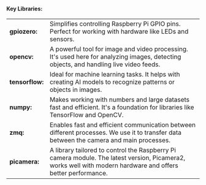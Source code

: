#### Key Libraries:
<table>
<tr><td><b>gpiozero:</b></td><td>Simplifies controlling Raspberry Pi GPIO pins. Perfect for working with hardware like LEDs and sensors. 
</td></tr>
<tr><td><b>opencv:</b></td><td> A powerful tool for image and video processing. It's used here for analyzing images, detecting objects, and handling live video feeds.
</td></tr>
<tr><td><b>tensorflow:</b></td><td> Ideal for machine learning tasks. It helps with creating AI models to recognize patterns or objects in images. 
</td></tr>
<tr><td><b>numpy:</b></td><td> Makes working with numbers and large datasets fast and efficient. It's a foundation for libraries like TensorFlow and OpenCV.
</td></tr>
<tr><td><b>zmq:</b></td><td>Enables fast and efficient communication between different processes. We use it to transfer data between the camera and main processes.
</td></tr>
<tr><td><b>picamera:</b></td><td>A library tailored to control the Raspberry Pi camera module. The latest version, Picamera2, works well with modern hardware and offers better performance.
</td></tr>
</table>